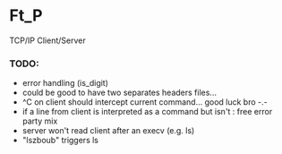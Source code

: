 # Ft_P #

TCP/IP Client/Server

### TODO: ###

* error handling (is_digit)
* could be good to have two separates headers files...
* ^C on client should intercept current command... good luck bro -.-
* if a line from client is interpreted as a command but isn't : free error party mix
* server won't read client after an execv (e.g. ls)
* "lszboub" triggers ls